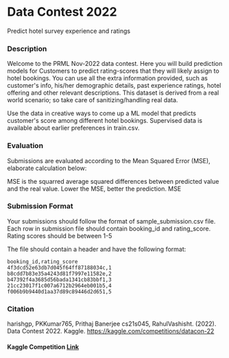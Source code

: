 # Data Contest 2022
Predict hotel survey experience and ratings

### Description
Welcome to the PRML Nov-2022 data contest.
Here you will build prediction models for Customers to predict rating-scores that they will likely assign to hotel bookings. You can use all the extra information provided, such as customer's info, his/her demographic details, past experience ratings, hotel offering and other relevant descriptions.
This dataset is derived from a real world scenario; so take care of sanitizing/handling real data.

Use the data in creative ways to come up a ML model that predicts customer's score among different hotel bookings. Supervised data is available about earlier preferences in train.csv.

### Evaluation
Submissions are evaluated according to the Mean Squared Error (MSE), elaborate calculation below:

MSE is the squarred average squared differences between predicted value and the real value.
Lower the MSE, better the prediction.
MSE


### Submission Format
Your submissions should follow the format of sample_submission.csv file.
Each row in submission file should contain booking_id and rating_score.
Rating scores should be between 1-5

The file should contain a header and have the following format:

```
booking_id,rating_score 
4f3dcd52e63db7d045f64ff87188034c,1
b8cdd7b83e35a4243d81f7997e11582e,2
b47392f4a3685d56bada1341cb83bbf1,3
21cc23017f1c007a6712b2964eb001b5,4
f006b9b9440d1aa37d89c89446d2d651,5
```

### Citation
harishgp, PKKumar765, Prithaj Banerjee cs21s045, RahulVashisht. (2022). Data Contest 2022. Kaggle. https://kaggle.com/competitions/datacon-22

#### Kaggle Competition [Link](https://www.kaggle.com/competitions/datacon-22/overview)
